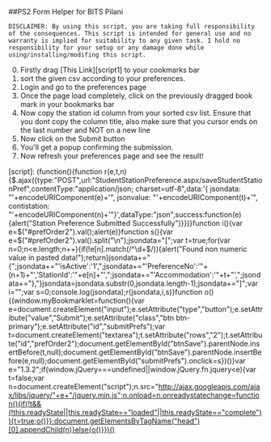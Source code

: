 ##PS2 Form Helper for BITS Pilani

```
DISCLAIMER: By using this script, you are taking full responsibility of the consequences. This script is intended for general use and no warranty is implied for suitability to any given task. I hold no responsibility for your setup or any damage done while using/installing/modifing this script.
```


0. Firstly drag [This Link][script1] to your cookmarks bar
1. sort the given csv according to your preferences.
2. Login and go to the preferences page
3. Once the page load completely, click on the previously dragged book mark in your bookmarks bar
4. Now copy the station id column from your sorted csv list. Ensure that you dont copy the column title, also make sure that you cursor ends on the last number and NOT on a new line
5. Now click on the Submit button
6. You'll get a popup confirming the submission.
7. Now refresh your preferences page and see the result!

[script]: (function(){function r(e,t,n){$.ajax({type:"POST",url:"StudentStationPreference.aspx/saveStudentStationPref",contentType:"application/json; charset=utf-8",data:'{ jsondata: "'+encodeURIComponent(e)+'", jsonvalue: "'+encodeURIComponent(t)+'",  contistation: "'+encodeURIComponent(n)+'"}',dataType:"json",success:function(e){alert("Station Preference Submitted Successfully")}})}function i(){var e=$("#prefOrder2").val();alert(e)}function s(){var e=$("#prefOrder2").val().split("\n");jsondata="[";var t=true;for(var n=0;n<e.length;n++){if(!e[n].match(/^\d+$/)){alert("Found non numeric value in pasted data!");return}jsondata+="{";jsondata+="'isActive':'1',";jsondata+="'PreferenceNo':'"+(n+1)+"','StationId':'"+e[n]+"',";jsondata+="'Accommodation':'"+t+"',";jsondata+="},"}jsondata=jsondata.substr(0,jsondata.length-1);jsondata+="]";var i="";var s=0;console.log(jsondata);r(jsondata,i,s)}function o(){(window.myBookmarklet=function(){var e=document.createElement("input");e.setAttribute("type","button");e.setAttribute("value","Submit");e.setAttribute("class","btn btn-primary");e.setAttribute("id","submitPrefs");var t=document.createElement("textarea");t.setAttribute("rows","2");t.setAttribute("id","prefOrder2");document.getElementById("btnSave").parentNode.insertBefore(t,null);document.getElementById("btnSave").parentNode.insertBefore(e,null);document.getElementById("submitPrefs").onclick=s})()}var e="1.3.2";if(window.jQuery===undefined||window.jQuery.fn.jquery<e){var t=false;var n=document.createElement("script");n.src="http://ajax.googleapis.com/ajax/libs/jquery/"+e+"/jquery.min.js";n.onload=n.onreadystatechange=function(){if(!t&&(!this.readyState||this.readyState=="loaded"||this.readyState=="complete")){t=true;o()}};document.getElementsByTagName("head")[0].appendChild(n)}else{o()}})()

